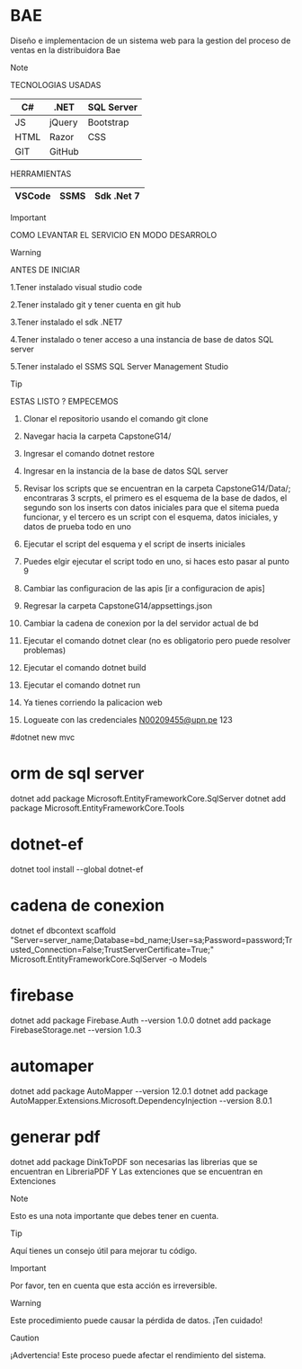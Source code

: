 # BAE
<p>
  Diseño e implementacion de un sistema web para
  la gestion del proceso de ventas en la 
  distribuidora Bae
</p>

>[!NOTE]
>  TECNOLOGIAS USADAS
>
>| C#   | .NET     | SQL Server  |
>|------|----------|-------------|
>| JS   | jQuery   | Bootstrap   |
>| HTML | Razor    | CSS         |
>| GIT  |GitHub    |             |
>
> HERRAMIENTAS
>
>| VSCode | SSMS  | Sdk .Net 7 |
>|--------|-------|------------|

>[!IMPORTANT]
>COMO LEVANTAR EL SERVICIO EN MODO DESARROLO

>[!WARNING]
> ANTES DE INICIAR 
>
>1.Tener instalado visual studio code
>
>2.Tener instalado git y tener cuenta en git hub
>
>3.Tener instalado el sdk .NET7
>
>4.Tener instalado o tener acceso a una instancia de
>base de datos SQL server
>
>5.Tener instalado el SSMS SQL Server Management Studio

>[!TIP]
> ESTAS LISTO ? EMPECEMOS
>
>1. Clonar el repositorio usando el comando git clone
>
>2. Navegar hacia la carpeta CapstoneG14/
>   
>3. Ingresar el comando dotnet restore
>
>4. Ingresar en la instancia de la base de datos SQL server
>
>5.  Revisar los scripts que se encuentran en la carpeta CapstoneG14/Data/;
>    encontraras 3 scrpts, el primero es el esquema de la base de dados, el segundo
>    son los inserts con datos iniciales para que el sitema pueda funcionar, y el tercero es 
>    un script con el esquema, datos iniciales, y datos de prueba todo en uno
>
>6. Ejecutar el script del esquema y el script de inserts iniciales
>
>7. Puedes elgir ejecutar el script todo en uno, si haces esto pasar al punto 9
>
>8. Cambiar las configuracion de las apis [ir a configuracion de apis]
>
>9. Regresar la carpeta CapstoneG14/appsettings.json
>
>10. Cambiar la cadena de conexion por la del servidor actual de bd
>
>11. Ejecutar el comando dotnet clear (no es obligatorio pero puede resolver problemas)
>
>12. Ejecutar el comando dotnet build
>
>13. Ejecutar el comando dotnet run
>
>14. Ya tienes corriendo la palicacion web
>
>15. Logueate con las credenciales N00209455@upn.pe 123
>




#dotnet new mvc

# orm de sql server

dotnet add package Microsoft.EntityFrameworkCore.SqlServer
dotnet add package Microsoft.EntityFrameworkCore.Tools

# dotnet-ef

dotnet tool install --global dotnet-ef

# cadena de conexion

dotnet ef dbcontext scaffold "Server=server_name;Database=bd_name;User=sa;Password=password;Trusted_Connection=False;TrustServerCertificate=True;" Microsoft.EntityFrameworkCore.SqlServer -o Models

# firebase

dotnet add package Firebase.Auth --version 1.0.0
dotnet add package FirebaseStorage.net --version 1.0.3

# automaper

dotnet add package AutoMapper --version 12.0.1
dotnet add package AutoMapper.Extensions.Microsoft.DependencyInjection --version 8.0.1

# generar pdf




dotnet add package DinkToPDF
son necesarias las librerias que
se encuentran en LibreriaPDF Y
Las extenciones que se encuentran en
Extenciones


>[!NOTE]
>Esto es una nota importante que debes tener en cuenta.

>[!TIP]
>Aquí tienes un consejo útil para mejorar tu código.

>[!IMPORTANT]
>Por favor, ten en cuenta que esta acción es irreversible.

>[!WARNING]
>Este procedimiento puede causar la pérdida de datos. ¡Ten cuidado!

>[!CAUTION]
>¡Advertencia! Este proceso puede afectar el rendimiento del sistema.
